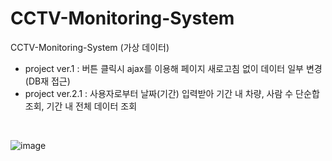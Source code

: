 # CCTV-Monitoring-System
 CCTV-Monitoring-System (가상 데이터)
 
- project ver.1  : 버튼 클릭시 ajax를 이용해 페이지 새로고침 없이 데이터 일부 변경(DB재 접근)
- project ver.2.1  : 사용자로부터 날짜(기간) 입력받아 기간 내 차량, 사람 수 단순합 조회, 기간 내 전체 데이터 조회  

<br />  

![image](https://user-images.githubusercontent.com/61939286/125168860-74996300-e1e2-11eb-967e-4250c3fd1bbd.png)  

